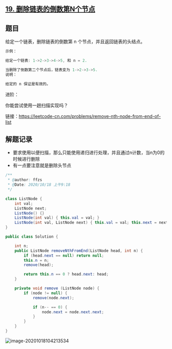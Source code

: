 ## [19. 删除链表的倒数第N个节点](https://leetcode-cn.com/problems/remove-nth-node-from-end-of-list/)

## 题目

给定一个链表，删除链表的倒数第 n 个节点，并且返回链表的头结点。

```java
示例：

给定一个链表: 1->2->3->4->5, 和 n = 2.

当删除了倒数第二个节点后，链表变为 1->2->3->5.
说明：

给定的 n 保证是有效的。
```

进阶：

你能尝试使用一趟扫描实现吗？




链接：https://leetcode-cn.com/problems/remove-nth-node-from-end-of-list

## 解题记录

+ 要求使用以便扫描，那么只能使用递归进行处理，并且通过n计数，当n为0的时候进行删除
+ 有一点要注意就是删除头节点

```java
/**
 * @author: ffzs
 * @Date: 2020/10/18 上午9:18
 */

class ListNode {
    int val;
    ListNode next;
    ListNode() {}
    ListNode(int val) { this.val = val; }
    ListNode(int val, ListNode next) { this.val = val; this.next = next; }
}

public class Solution {

    int n;
    public ListNode removeNthFromEnd(ListNode head, int n) {
        if (head.next == null) return null;
        this.n = n;
        remove(head);

        return this.n == 0 ? head.next: head;
    }

    private void remove (ListNode node) {
        if (node != null) {
            remove(node.next);

            if (n-- == 0) {
                node.next = node.next.next;
            }
        }
    }
}
```

![image-20201018104213534](https://gitee.com/ffzs/picture_go/raw/master/img/image-20201018104213534.png)